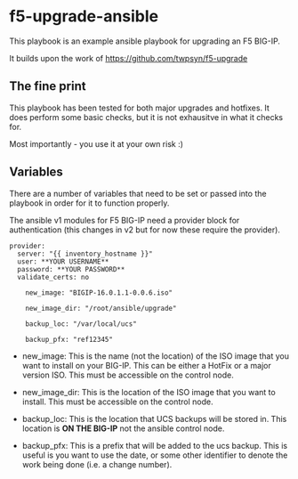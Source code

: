 # f5-upgrade-ansible

This playbook is an example ansible playbook for upgrading an F5 BIG-IP.

It builds upon the work of https://github.com/twpsyn/f5-upgrade

## The fine print
This playbook has been tested for both major upgrades and hotfixes.
It does perform some basic checks, but it is not exhausitve in what it checks for.

Most importantly - you use it at your own risk :)

## Variables
There are a number of variables that need to be set or passed into the playbook in order for it to function properly.

The ansible v1 modules for F5 BIG-IP need a provider block for authentication (this changes in v2 but for now these require the provider).

```
provider:
  server: "{{ inventory_hostname }}"
  user: **YOUR USERNAME**
  password: **YOUR PASSWORD**
  validate_certs: no

    new_image: "BIGIP-16.0.1.1-0.0.6.iso"

    new_image_dir: "/root/ansible/upgrade"

    backup_loc: "/var/local/ucs"

    backup_pfx: "ref12345"
```

- new_image: This is the name (not the location) of the ISO image that you want to install on your BIG-IP. This can be either a HotFix or a major version ISO. This must be accessible on the control node.

- new_image_dir: This is the location of the ISO image that you want to install. This must be accessible on the control node.

- backup_loc: This is the location that UCS backups will be stored in. This location is **ON THE BIG-IP** not the ansible control node.

- backup_pfx: This is a prefix that will be added to the ucs backup. This is useful is you want to use the date, or some other identifier to denote the work being done (i.e. a change number).
